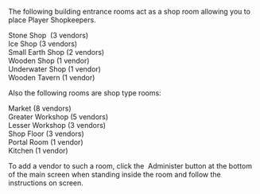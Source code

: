 ---
---
The following building entrance rooms act as a shop room allowing you to place Player Shopkeepers.

Stone Shop  (3 vendors)  
Ice Shop (3 vendors)  
Small Earth Shop (2 vendors)  
Wooden Shop (1 vendor)  
Underwater Shop (1 vendor)  
Wooden Tavern (1 vendor)

Also the following rooms are shop type rooms:

Market (8 vendors)  
Greater Workshop (5 vendors)  
Lesser Workshop (3 vendors)  
Shop Floor (3 vendors)  
Portal Room (1 vendor)  
Kitchen (1 vendor)

To add a vendor to such a room, click the  Administer button at the bottom of the main screen when standing inside the room and follow the instructions on screen.